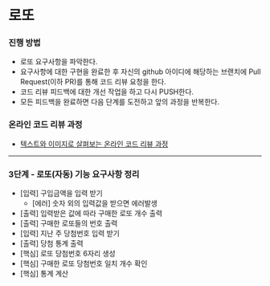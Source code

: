 # 로또
### 진행 방법
* 로또 요구사항을 파악한다.
* 요구사항에 대한 구현을 완료한 후 자신의 github 아이디에 해당하는 브랜치에 Pull Request(이하 PR)를 통해 코드 리뷰 요청을 한다.
* 코드 리뷰 피드백에 대한 개선 작업을 하고 다시 PUSH한다.
* 모든 피드백을 완료하면 다음 단계를 도전하고 앞의 과정을 반복한다.

### 온라인 코드 리뷰 과정
* [텍스트와 이미지로 살펴보는 온라인 코드 리뷰 과정](https://github.com/next-step/nextstep-docs/tree/master/codereview)

---

### 3단계 - 로또(자동) 기능 요구사항 정리
* [입력] 구입금액을 입력 받기
  * [에러] 숫자 외의 입력값을 받으면 에러발생
* [출력] 입력받은 값에 따라 구매한 로또 개수 출력
* [출력] 구매한 로또들의 번호 출력
* [입력] 지난 주 당첨번호 입력 받기
* [출력] 당첨 통계 출력
* [핵심] 로또 당첨번호 6자리 생성
* [핵심] 구매한 로또 당첨번호 일치 개수 확인
* [핵심] 통계 계산
